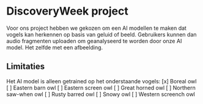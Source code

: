 # DiscoveryWeek project
Voor ons project hebben we gekozen om een AI modellen te maken dat vogels kan herkennen op basis van geluid of beeld.
Gebruikers kunnen dan audio fragmenten uploaden om geanalyseerd te worden door onze AI model. Het zelfde met een afbeelding.
## Limitaties
Het AI model is alleen getrained op het onderstaande vogels:
[x] Boreal owl
[ ] Eastern barn owl
[ ] Eastern screen owl
[ ] Great horned owl
[ ] Northern saw-when owl
[ ] Rusty barred owl
[ ] Snowy owl
[ ] Western screench owl

